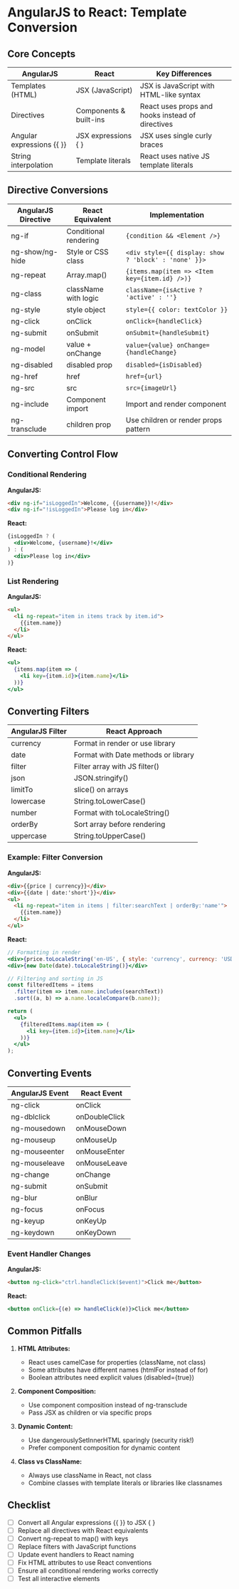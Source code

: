# AngularJS to React: Template Conversion

## Core Concepts

| AngularJS | React | Key Differences |
|-----------|-------|-----------------|
| Templates (HTML) | JSX (JavaScript) | JSX is JavaScript with HTML-like syntax |
| Directives | Components & built-ins | React uses props and hooks instead of directives |
| Angular expressions {{ }} | JSX expressions { } | JSX uses single curly braces |
| String interpolation | Template literals | React uses native JS template literals |

## Directive Conversions

| AngularJS Directive | React Equivalent | Implementation |
|---------------------|------------------|----------------|
| ng-if | Conditional rendering | `{condition && <Element />}` |
| ng-show/ng-hide | Style or CSS class | `<div style={{ display: show ? 'block' : 'none' }}>` |
| ng-repeat | Array.map() | `{items.map(item => <Item key={item.id} />)}` |
| ng-class | className with logic | `className={isActive ? 'active' : ''}` |
| ng-style | style object | `style={{ color: textColor }}` |
| ng-click | onClick | `onClick={handleClick}` |
| ng-submit | onSubmit | `onSubmit={handleSubmit}` |
| ng-model | value + onChange | `value={value} onChange={handleChange}` |
| ng-disabled | disabled prop | `disabled={isDisabled}` |
| ng-href | href | `href={url}` |
| ng-src | src | `src={imageUrl}` |
| ng-include | Component import | Import and render component |
| ng-transclude | children prop | Use children or render props pattern |

## Converting Control Flow

### Conditional Rendering

**AngularJS:**
```html
<div ng-if="isLoggedIn">Welcome, {{username}}!</div>
<div ng-if="!isLoggedIn">Please log in</div>
```

**React:**
```jsx
{isLoggedIn ? (
  <div>Welcome, {username}!</div>
) : (
  <div>Please log in</div>
)}
```

### List Rendering

**AngularJS:**
```html
<ul>
  <li ng-repeat="item in items track by item.id">
    {{item.name}}
  </li>
</ul>
```

**React:**
```jsx
<ul>
  {items.map(item => (
    <li key={item.id}>{item.name}</li>
  ))}
</ul>
```

## Converting Filters

| AngularJS Filter | React Approach |
|------------------|----------------|
| currency | Format in render or use library |
| date | Format with Date methods or library |
| filter | Filter array with JS filter() |
| json | JSON.stringify() |
| limitTo | slice() on arrays |
| lowercase | String.toLowerCase() |
| number | Format with toLocaleString() |
| orderBy | Sort array before rendering |
| uppercase | String.toUpperCase() |

### Example: Filter Conversion

**AngularJS:**
```html
<div>{{price | currency}}</div>
<div>{{date | date:'short'}}</div>
<ul>
  <li ng-repeat="item in items | filter:searchText | orderBy:'name'">
    {{item.name}}
  </li>
</ul>
```

**React:**
```jsx
// Formatting in render
<div>{price.toLocaleString('en-US', { style: 'currency', currency: 'USD' })}</div>
<div>{new Date(date).toLocaleString()}</div>

// Filtering and sorting in JS
const filteredItems = items
  .filter(item => item.name.includes(searchText))
  .sort((a, b) => a.name.localeCompare(b.name));

return (
  <ul>
    {filteredItems.map(item => (
      <li key={item.id}>{item.name}</li>
    ))}
  </ul>
);
```

## Converting Events

| AngularJS Event | React Event |
|-----------------|-------------|
| ng-click | onClick |
| ng-dblclick | onDoubleClick |
| ng-mousedown | onMouseDown |
| ng-mouseup | onMouseUp |
| ng-mouseenter | onMouseEnter |
| ng-mouseleave | onMouseLeave |
| ng-change | onChange |
| ng-submit | onSubmit |
| ng-blur | onBlur |
| ng-focus | onFocus |
| ng-keyup | onKeyUp |
| ng-keydown | onKeyDown |

### Event Handler Changes

**AngularJS:**
```html
<button ng-click="ctrl.handleClick($event)">Click me</button>
```

**React:**
```jsx
<button onClick={(e) => handleClick(e)}>Click me</button>
```

## Common Pitfalls

1. **HTML Attributes:**
   - React uses camelCase for properties (className, not class)
   - Some attributes have different names (htmlFor instead of for)
   - Boolean attributes need explicit values (disabled={true})

2. **Component Composition:**
   - Use component composition instead of ng-transclude
   - Pass JSX as children or via specific props

3. **Dynamic Content:**
   - Use dangerouslySetInnerHTML sparingly (security risk!)
   - Prefer component composition for dynamic content

4. **Class vs ClassName:**
   - Always use className in React, not class
   - Combine classes with template literals or libraries like classnames

## Checklist

- [ ] Convert all Angular expressions {{ }} to JSX { }
- [ ] Replace all directives with React equivalents
- [ ] Convert ng-repeat to map() with keys
- [ ] Replace filters with JavaScript functions
- [ ] Update event handlers to React naming
- [ ] Fix HTML attributes to use React conventions
- [ ] Ensure all conditional rendering works correctly
- [ ] Test all interactive elements